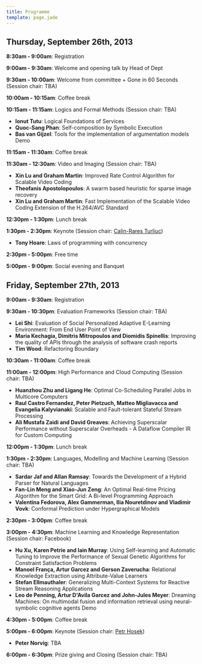 ```yaml
---
title: Programme
template: page.jade
---
```


## Thursday, September 26th, 2013

__8:30am - 9:00am__: Registration

__9:00am - 9:30am__: Welcome and opening talk by Head of Dept

__9:30am - 10:00am__: Welcome from committee + Gone in 60 Seconds (Session chair: TBA)

__10:00am - 10:15am__: Coffee break

__10:15am - 11:15am__: Logics and Formal Methods (Session chair: TBA)

* __Ionut Tutu__: Logical Foundations of Services
* __Quoc-Sang Phan__: Self-composition by Symbolic Execution 
* __Bas van Gijzel__: Tools for the implementation of argumentation models <span class='label label-info'>Demo</span>

__11:15am - 11:30am__: Coffee break

__11:30am - 12:30am__: Video and Imaging (Session chair: TBA)

* __Xin Lu and Graham Martin__: Improved Rate Control Algorithm for Scalable Video Coding
* __Theofanis Apostolopoulos__: A swarm based heuristic for sparse image recovery
* __Xin Lu and Graham Martin__: Fast Implementation of the Scalable Video Coding Extension of the H.264/AVC Standard

__12:30pm - 1:30pm__: Lunch break

__1:30pm - 2:30pm__: Keynote (Session chair: [Calin-Rares Turliuc])

* __Tony Hoare__: Laws of programming with concurrency

__2:30pm - 5:00pm__: Free time

__5:00pm - 9:00pm__: Social evening and Banquet

## Friday, September 27th, 2013

__9:00am - 9:30am__: Registration

__9:30am - 10:30pm__: Evaluation Frameworks (Session chair: TBA)

* __Lei Shi__: Evaluation of Social Personalized Adaptive E-Learning Environment: From End User Point of View
* __Maria Kechagia, Dimitris Mitropoulos and Diomidis Spinellis__: Improving the quality of APIs through the analysis of software crash reports 
* __Tim Wood__: Refactoring Boundary 

__10:30am - 11:00am__: Coffee break

__11:00am - 12:00pm__: High Performance and Cloud Computing (Session chair: TBA)

* __Huanzhou Zhu and Ligang He__: Optimal Co-Scheduling Parallel Jobs in Multicore Computers
* __Raul Castro Fernandez, Peter Pietzuch, Matteo Migliavacca and Evangelia Kalyvianaki__: Scalable and Fault-tolerant Stateful Stream Processing
* __Ali Mustafa Zaidi and David Greaves__: Achieving Superscalar Performance without Superscalar Overheads - A Dataflow Compiler IR for Custom Computing

__12:00pm - 1:30pm__: Lunch break

__1:30pm - 2:30pm__: Languages, Modelling and Machine Learning (Session chair: TBA)

* __Sardar Jaf and Allan Ramsay__: Towards the Development of a Hybrid Parser for Natural Languages
* __Fan-Lin Meng and Xiao-Jun Zeng__: An Optimal Real-time Pricing Algorithm for the Smart Grid: A Bi-level Programming Approach
* __Valentina Fedorova, Alex Gammerman, Ilia Nouretdinov and Vladimir Vovk__: Conformal Prediction under Hypergraphical Models

__2:30pm - 3:00pm__: Coffee break

__3:00pm - 4:30pm__: Machine Learning and Knowledge Representation (Session chair: Facebook)

* __Hu Xu, Karen Petrie and Iain Murray__: Using Self-learning and Automatic Tuning to Improve the Performance of Sexual Genetic Algorithms for Constraint Satisfaction Problems
* __Manoel França, Artur Garcez and Gerson Zaverucha__: Relational Knowledge Extraction using Attribute-Value Learners
* __Stefan Ellmauthaler__: Generalizing Multi-Context Systems for Reactive Stream Reasoning Applications
* __Leo de Penning, Artur D'Avila Garcez and John-Jules Meyer__: Dreaming Machines: On multimodal fusion and information retrieval using neural-symbolic cognitive agents <span class='label label-info'>Demo</span>

__4:30pm - 5:00pm__: Coffee break

__5:00pm - 6:00pm__: Keynote (Session chair: [Petr Hosek])

* __Peter Norvig__: TBA

__6:00pm - 6:30pm__: Prize giving and Closing (Session chair: TBA)

[Calin-Rares Turliuc]: http://www.doc.ic.ac.uk/~ct1810
[Petr Hosek]: http://www.doc.ic.ac.uk/~ph1310
